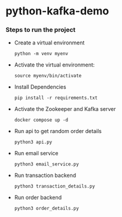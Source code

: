 # python-kafka-demo

### Steps to run the project

- Create a virtual environment

  `python -m venv myenv`

- Activate the virtual environment:

  `source myenv/bin/activate`

- Install Dependencies

  `pip install -r requirements.txt`

- Activate the Zookeeper and Kafka server

  `docker compose up -d`

- Run api to get random order details

  `python3 api.py`

- Run email service

  `python3 email_service.py`

- Run transaction backend

  `python3 transaction_details.py`

- Run order backend

  `python3 order_details.py`
